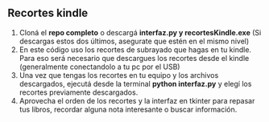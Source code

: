 ## Recortes kindle

1. Cloná el **repo completo** o descargá **interfaz.py y recortesKindle.exe** (Si descargas estos dos últimos, asegurate que estén en el mismo nivel)
2. En este código uso los recortes de subrayado que hagas en tu kindle. Para eso será necesario que descargues los recortes desde el kindle (generalmente conectandolo a tu pc por el USB)
3. Una vez que tengas los recortes en tu equipo y los archivos descargados, ejecutá desde la terminal **python interfaz.py** y elegí los recortes previamente descargados.
4. Aprovecha el orden de los recortes y la interfaz en tkinter para repasar tus libros, recordar alguna nota interesante o buscar información.
